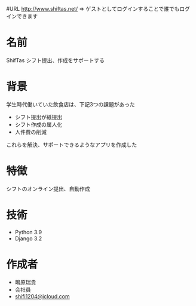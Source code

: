 #URL
http://www.shiftas.net/
=> ゲストとしてログインすることで誰でもログインできます

# 名前
ShifTas シフト提出、作成をサポートする

# 背景
学生時代働いていた飲食店は、下記3つの課題があった
- シフト提出が紙提出
- シフト作成の属人化
- 人件費の削減

これらを解決、サポートできるようなアプリを作成した


# 特徴
シフトのオンライン提出、自動作成
 
# 技術
* Python 3.9
* Django 3.2

 
# 作成者 
* 鴫原瑞貴
* 会社員
* shifi1204@icloud.com
 
